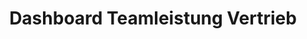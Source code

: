 ---
layout: article
title: Dashboard Teamleistung Vertrieb
description: 
  - Mit diesem Template können Sie Ihr Vertriebs-Dashboard bauen. Erzeugen Sie mehr Wettbewerb durch sichtbare Kennzahlen.
lang: de
weight: 500
isDraft: false
ref: Sales_Dashboard
category:
  - Administration
  - KPI
  - Sonstiges
image: Sales_Dashboard_EN.png
image_thumbnail: Sales_Dashboard_EN_thumbnail.png
download: Sales_Dashboard_EN.pbmx
overview_description:
overview_benefits:
overview_data_sources:
---